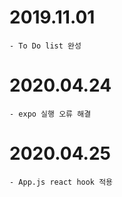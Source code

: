 # 2019.11.01

    - To Do list 완성

# 2020.04.24

    - expo 실행 오류 해결

# 2020.04.25

    - App.js react hook 적용
